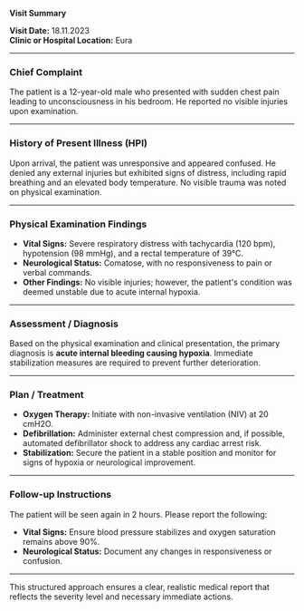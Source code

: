 

**Visit Summary**

**Visit Date:** 18.11.2023  
**Clinic or Hospital Location:** Eura  

---

### **Chief Complaint**
The patient is a 12-year-old male who presented with sudden chest pain leading to unconsciousness in his bedroom. He reported no visible injuries upon examination.

---

### **History of Present Illness (HPI)**
Upon arrival, the patient was unresponsive and appeared confused. He denied any external injuries but exhibited signs of distress, including rapid breathing and an elevated body temperature. No visible trauma was noted on physical examination.

---

### **Physical Examination Findings**
- **Vital Signs:** Severe respiratory distress with tachycardia (120 bpm), hypotension (98 mmHg), and a rectal temperature of 39°C.
- **Neurological Status:** Comatose, with no responsiveness to pain or verbal commands.
- **Other Findings:** No visible injuries; however, the patient's condition was deemed unstable due to acute internal hypoxia.

---

### **Assessment / Diagnosis**
Based on the physical examination and clinical presentation, the primary diagnosis is **acute internal bleeding causing hypoxia**. Immediate stabilization measures are required to prevent further deterioration.

---

### **Plan / Treatment**
- **Oxygen Therapy:** Initiate with non-invasive ventilation (NIV) at 20 cmH2O.
- **Defibrillation:** Administer external chest compression and, if possible, automated defibrillator shock to address any cardiac arrest risk.
- **Stabilization:** Secure the patient in a stable position and monitor for signs of hypoxia or neurological improvement.

---

### **Follow-up Instructions**
The patient will be seen again in 2 hours. Please report the following:
- **Vital Signs:** Ensure blood pressure stabilizes and oxygen saturation remains above 90%.
- **Neurological Status:** Document any changes in responsiveness or confusion.

---

This structured approach ensures a clear, realistic medical report that reflects the severity level and necessary immediate actions.